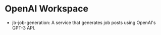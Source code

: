 # OpenAI Workspace

- jb-job-generation: A service that generates job posts using OpenAI's GPT-3 API.